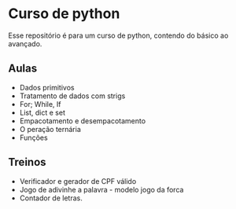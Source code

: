 # Curso de python

Esse repositório é para um curso de python, contendo do básico ao avançado.

## Aulas

- Dados primitivos
- Tratamento de dados com strigs
- For; While, If
- List, dict e set
- Empacotamento e desempacotamento
- O peração ternária
- Funções

## Treinos

- Verificador e gerador de CPF válido
- Jogo de adivinhe a palavra - modelo jogo da forca
- Contador de letras.   
 
